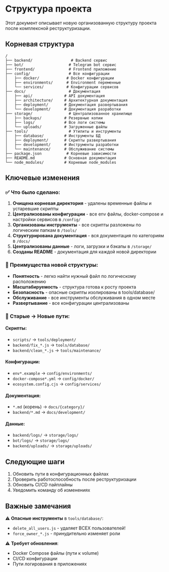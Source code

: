 # Структура проекта

Этот документ описывает новую организованную структуру проекта после комплексной реструктуризации.

## Корневая структура

```
/
├── backend/                 # Backend сервис
├── bot/                    # Telegram bot сервис  
├── frontend/               # Frontend приложение
├── config/                 # Все конфигурации
│   ├── docker/            # Docker конфигурации
│   ├── environments/      # Environment переменные
│   └── services/          # Конфигурации сервисов
├── docs/                   # Документация
│   ├── api/              # API документация
│   ├── architecture/     # Архитектурная документация
│   ├── deployment/       # Документация развертывания
│   └── development/      # Документация разработки
├── storage/                # Централизованное хранилище
│   ├── backups/          # Резервные копии
│   ├── logs/             # Все логи системы
│   └── uploads/          # Загруженные файлы
├── tools/                  # Утилиты и инструменты
│   ├── database/         # Инструменты БД
│   ├── deployment/       # Скрипты развертывания
│   ├── development/      # Инструменты разработки
│   └── maintenance/      # Обслуживание системы
├── package.json           # Корневые зависимости
├── README.md             # Основная документация
└── node_modules/         # Корневые node_modules
```

## Ключевые изменения

### ✅ Что было сделано:

1. **Очищена корневая директория** - удалены временные файлы и устаревшие скрипты
2. **Централизованы конфигурации** - все env файлы, docker-compose и настройки сервисов в `/config/`
3. **Организованы инструменты** - все скрипты разложены по логическим папкам в `/tools/`
4. **Структурирована документация** - вся документация по категориям в `/docs/`
5. **Централизованы данные** - логи, загрузки и бэкапы в `/storage/`
6. **Созданы README** - документация для каждой новой директории

### 🎯 Преимущества новой структуры:

- **Понятность** - легко найти нужный файл по логическому расположению
- **Масштабируемость** - структура готова к росту проекта
- **Безопасность** - опасные скрипты изолированы в tools/database/
- **Обслуживание** - все инструменты обслуживания в одном месте
- **Развертывание** - все конфигурации централизованы

### 📁 Старые → Новые пути:

#### Скрипты:
- `scripts/` → `tools/deployment/`
- `backend/fix_*.js` → `tools/database/`
- `backend/clean_*.js` → `tools/maintenance/`

#### Конфигурации:
- `env*.example` → `config/environments/`
- `docker-compose*.yml` → `config/docker/`
- `ecosystem.config.cjs` → `config/services/`

#### Документация:
- `*.md` (корень) → `docs/{category}/`
- `backend/*.md` → `docs/development/`

#### Данные:
- `backend/logs/` → `storage/logs/`
- `bot/logs/` → `storage/logs/`
- `backend/uploads/` → `storage/uploads/`

## Следующие шаги

1. Обновить пути в конфигурационных файлах
2. Проверить работоспособность после реструктуризации
3. Обновить CI/CD пайплайны
4. Уведомить команду об изменениях

## Важные замечания

⚠️ **Опасные инструменты** в `tools/database/`:
- `delete_all_users.js` - удаляет ВСЕХ пользователей!
- `force_owner_*.js` - принудительно изменяет роли

⚠️ **Требует обновления**:
- Docker Compose файлы (пути к volume)
- CI/CD конфигурации
- Пути логирования в приложениях
